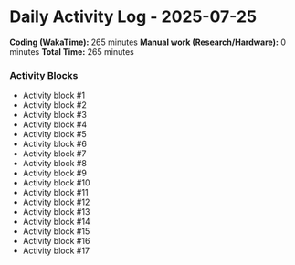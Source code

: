 # Daily Activity Log - 2025-07-25

**Coding (WakaTime):** 265 minutes
**Manual work (Research/Hardware):** 0 minutes
**Total Time:** 265 minutes

### Activity Blocks
- Activity block #1
- Activity block #2
- Activity block #3
- Activity block #4
- Activity block #5
- Activity block #6
- Activity block #7
- Activity block #8
- Activity block #9
- Activity block #10
- Activity block #11
- Activity block #12
- Activity block #13
- Activity block #14
- Activity block #15
- Activity block #16
- Activity block #17
